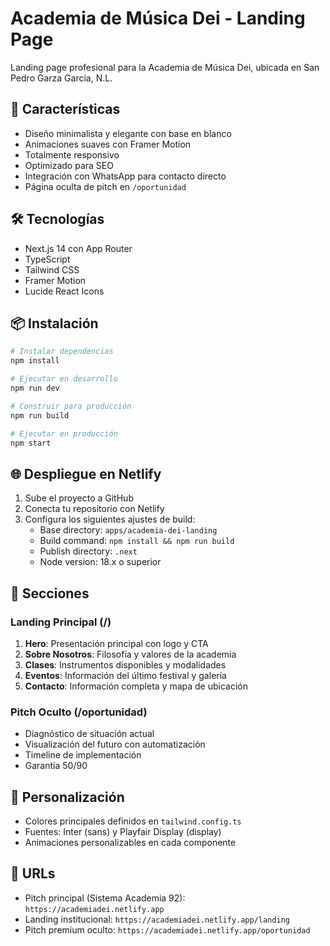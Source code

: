 # Academia de Música Dei - Landing Page

Landing page profesional para la Academia de Música Dei, ubicada en San Pedro Garza García, N.L.

## 🚀 Características

- Diseño minimalista y elegante con base en blanco
- Animaciones suaves con Framer Motion
- Totalmente responsivo
- Optimizado para SEO
- Integración con WhatsApp para contacto directo
- Página oculta de pitch en `/oportunidad`

## 🛠️ Tecnologías

- Next.js 14 con App Router
- TypeScript
- Tailwind CSS
- Framer Motion
- Lucide React Icons

## 📦 Instalación

```bash
# Instalar dependencias
npm install

# Ejecutar en desarrollo
npm run dev

# Construir para producción
npm run build

# Ejecutar en producción
npm start
```

## 🌐 Despliegue en Netlify

1. Sube el proyecto a GitHub
2. Conecta tu repositorio con Netlify
3. Configura los siguientes ajustes de build:
   - Base directory: `apps/academia-dei-landing`
   - Build command: `npm install && npm run build`
   - Publish directory: `.next`
   - Node version: 18.x o superior

## 📱 Secciones

### Landing Principal (/)
1. **Hero**: Presentación principal con logo y CTA
2. **Sobre Nosotros**: Filosofía y valores de la academia
3. **Clases**: Instrumentos disponibles y modalidades
4. **Eventos**: Información del último festival y galería
5. **Contacto**: Información completa y mapa de ubicación

### Pitch Oculto (/oportunidad)
- Diagnóstico de situación actual
- Visualización del futuro con automatización
- Timeline de implementación
- Garantía 50/90

## 🎨 Personalización

- Colores principales definidos en `tailwind.config.ts`
- Fuentes: Inter (sans) y Playfair Display (display)
- Animaciones personalizables en cada componente

## 🔗 URLs

- Pitch principal (Sistema Academia 92): `https://academiadei.netlify.app`
- Landing institucional: `https://academiadei.netlify.app/landing`
- Pitch premium oculto: `https://academiadei.netlify.app/oportunidad`